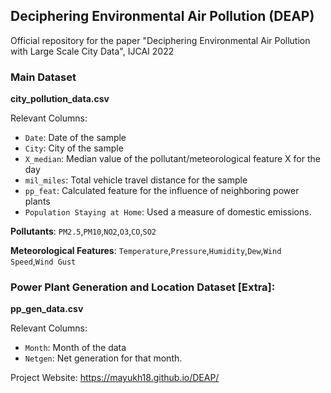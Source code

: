 
## Deciphering Environmental Air Pollution (DEAP)

Official repository for the paper "Deciphering Environmental Air Pollution with Large Scale City Data", IJCAI 2022



[comment]:<> (Data for the paper "Deciphering Environmental Air Pollution with Large Scale City Data")

### Main Dataset
**city_pollution_data.csv**

Relevant Columns:

* `Date`: Date of the sample
* `City`: City of the sample
* `X_median`: Median value of the pollutant/meteorological feature X for the day 
* `mil_miles`: Total vehicle travel distance for the sample
* `pp_feat`: Calculated feature for the influence of neighboring power plants
* `Population Staying at Home`: Used a measure of domestic emissions.

**Pollutants**:
`PM2.5`,`PM10`,`NO2`,`O3`,`CO`,`SO2`

**Meteorological Features**:
`Temperature`,`Pressure`,`Humidity`,`Dew`,`Wind Speed`,`Wind Gust`

    
### Power Plant Generation and Location Dataset [Extra]:
**pp_gen_data.csv**

Relevant Columns:

* `Month`: Month of the data
* `Netgen`: Net generation for that month.

Project Website: https://mayukh18.github.io/DEAP/
